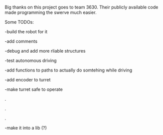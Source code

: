 Big thanks on this project goes to team 3630. Their publicly available code made programming the swerve much easier.

Some TODOs:

-build the robot for it

-add comments

-debug and add more rliable structures

-test autonomous driving

-add functions to paths to actually do somtehing while driving

-add encoder to turret

-make turret safe to operate

.

.

.

-make it into a lib (?)

